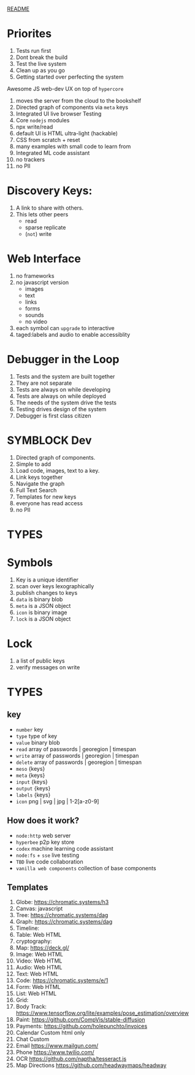 [README](README.md)
# Priorites
1. Tests run first
1. Dont break the build
1. Test the live system
1. Clean up as you go
1. Getting started over perfecting the system

Awesome JS web-dev UX on top of `hypercore`
1. moves the server from the cloud to the bookshelf
1. Directed graph of components via `meta` keys
1. Integrated UI live browser Testing
1. Core `nodejs` modules
1. npx <repo> <port> write/read <publick key>
1. default UI is HTML ultra-light (hackable)
1. CSS from scratch + reset
1. many examples with small code to learn from
1. Integrated ML code assistant
1. no trackers
1. no PII


# Discovery Keys:
1. A link to share with others.
1. This lets other peers 
    - read
    - sparse replicate
    - (`not`) write

# Web Interface
1. no frameworks
1. no javascript version
    - images
    - text 
    - links
    - forms
    - sounds
    - no video
1. each symbol can `upgrade` to interactive
1. taged:labels and audio to enable accessiblity

# Debugger in the Loop
1. Tests and the system are built together
1. They are not separate
1. Tests are always on while developing
1. Tests are always on while deployed
1. The needs of the system drive the tests
1. Testing drives design of the system
1. Debugger is first class citizen

# SYMBLOCK Dev
1. Directed graph of components. 
1. Simple to add
1. Load code, images, text to a key.
1. Link keys together
1. Navigate the graph
1. Full Text Search
1. Templates for new keys
1. everyone has read access
1. no PII

# TYPES

# Symbols
1. Key is a unique identifier
1. scan over keys lexographically
1. publish changes to keys
1. `data` is binary blob
1. `meta` is a JSON object
1. `icon` is binary image
1. `lock` is a JSON object

# Lock
1. a list of public keys
1. verify messages on write

# TYPES
## key
- `number` key
- `type` type of key 
- `value` binary blob
- `read` array of passwords | georegion | timespan
- `write` array of passwords | georegion | timespan
- `delete` array of passwords | georegion | timespan
- `meso` {keys}
- `meta` {keys}
- `input` {keys}
- `output` {keys}
- `labels` {keys}
- `icon` png | svg | jpg | 1-2[a-z0-9]

## How does it work?
- `node:http` web server
- `hyperbee` p2p key store
- `codex` machine learning code assistant
- `node:fs` + `sse` live testing
- `TBD` live code collaboration
- `vanilla web components` collection of base components

## Templates
1. Globe: https://chromatic.systems/h3
1. Canvas: javascript
1. Tree: https://chromatic.systems/dag
1. Graph: https://chromatic.systems/dag
1. Timeline:
1. Table: Web HTML
1. cryptography: 
1. Map: https://deck.gl/
1. Image: Web HTML
1. Video: Web HTML
1. Audio: Web HTML
1. Text: Web HTML
1. Code: https://chromatic.systems/e/1
1. Form: Web HTML
1. List: Web HTML
1. Grid:
1. Body Track: https://www.tensorflow.org/lite/examples/pose_estimation/overview
1. Paint: https://github.com/CompVis/stable-diffusion
1. Payments: https://github.com/holepunchto/invoices
1. Calendar Custom html only
1. Chat Custom 
1. Email https://www.mailgun.com/
1. Phone https://www.twilio.com/
1. OCR https://github.com/naptha/tesseract.js
1. Map Directions https://github.com/headwaymaps/headway